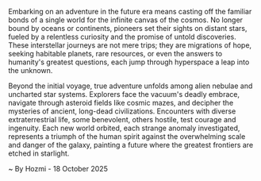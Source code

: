 
Embarking on an adventure in the future era means casting off the familiar bonds of a single world for the infinite canvas of the cosmos. No longer bound by oceans or continents, pioneers set their sights on distant stars, fueled by a relentless curiosity and the promise of untold discoveries. These interstellar journeys are not mere trips; they are migrations of hope, seeking habitable planets, rare resources, or even the answers to humanity's greatest questions, each jump through hyperspace a leap into the unknown.

Beyond the initial voyage, true adventure unfolds among alien nebulae and uncharted star systems. Explorers face the vacuum's deadly embrace, navigate through asteroid fields like cosmic mazes, and decipher the mysteries of ancient, long-dead civilizations. Encounters with diverse extraterrestrial life, some benevolent, others hostile, test courage and ingenuity. Each new world orbited, each strange anomaly investigated, represents a triumph of the human spirit against the overwhelming scale and danger of the galaxy, painting a future where the greatest frontiers are etched in starlight.

~ By Hozmi - 18 October 2025
